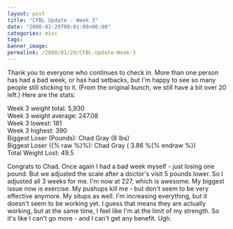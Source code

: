 ```yaml
---
layout: post
title: "CFBL Update - Week 3"
date: "2008-01-29T09:01:00+06:00"
categories: misc 
tags: 
banner_image: 
permalink: /2008/01/29/CFBL-Update-Week-3
---
```


Thank you to everyone who continues to check in. More than one person has had a bad week, or has had setbacks, but I'm happy to see so many people still sticking to it. (From the original bunch, we still have a bit over 20 left.) Here are the stats:

Week 3 weight total: 5,930<br>
Week 3 weight average: 247.08<br>
Week 3 lowest: 181<br>
Week 3 highest: 390<br>
Biggest Loser (Pounds): Chad Gray (8 lbs)<br>
Biggest Loser ({% raw %}%): Chad Gray ( 3.86 %{% endraw %})<br>
Total Weight Lost: 49.5<br>

Congrats to Chad. Once again I had a bad week myself - just losing one pound. But we adjusted the scale after a doctor's visit 5 pounds lower. So I adjusted all 3 weeks for me. I'm now at 227, which is awesome. My biggest issue now is exercise. My pushups kill me - but don't seem to be very effective anymore. My situps as well. I'm increasing everything, but it doesn't seem to be working yet. I guess that means they are actually working, but at the same time, I feel like I'm at the limit of my strength. So it's like I can't go more - and I can't get any benefit. Ugh.
